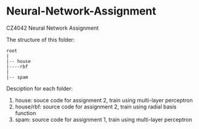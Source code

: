 # Neural-Network-Assignment
CZ4042 Neural Network Assignment

The structure of this folder:

```
root
|
|-- house
|----rbf
|
|-- spam
```

Desciption for each folder:

1. house: souce code for assignment 2, train using multi-layer perceptron
2. house/rbf: source code for assignment 2, train using radial basis function
3. spam: source code for assignment 1, train using multi-layer perceptron
